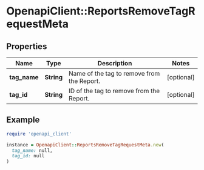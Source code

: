 # OpenapiClient::ReportsRemoveTagRequestMeta

## Properties

| Name | Type | Description | Notes |
| ---- | ---- | ----------- | ----- |
| **tag_name** | **String** | Name of the tag to remove from the Report. | [optional] |
| **tag_id** | **String** | ID of the tag to remove from the Report. | [optional] |

## Example

```ruby
require 'openapi_client'

instance = OpenapiClient::ReportsRemoveTagRequestMeta.new(
  tag_name: null,
  tag_id: null
)
```

